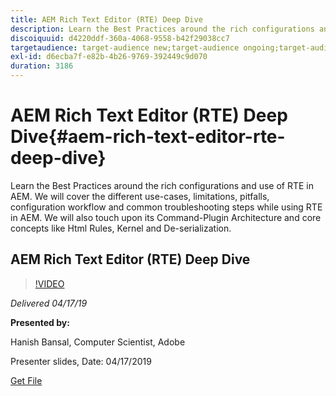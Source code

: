 ```yaml
---
title: AEM Rich Text Editor (RTE) Deep Dive
description: Learn the Best Practices around the rich configurations and use of RTE in AEM. We will cover the different use-cases, limitations, pitfalls, configuration workflow and common troubleshooting steps while using RTE in AEM. We will also touch upon its Command-Plugin Architecture and core concepts like Html Rules, Kernel and De-serialization.
discoiquuid: d4220ddf-360a-4068-9558-b42f29038cc7
targetaudience: target-audience new;target-audience ongoing;target-audience upgrader
exl-id: d6ecba7f-e82b-4b26-9769-392449c9d070
duration: 3186
---
```

# AEM Rich Text Editor (RTE) Deep Dive{#aem-rich-text-editor-rte-deep-dive}

Learn the Best Practices around the rich configurations and use of RTE in AEM. We will cover the different use-cases, limitations, pitfalls, configuration workflow and common troubleshooting steps while using RTE in AEM. We will also touch upon its Command-Plugin Architecture and core concepts like Html Rules, Kernel and De-serialization.

## AEM Rich Text Editor (RTE) Deep Dive

>[!VIDEO](https://video.tv.adobe.com/v/27087/?quality=9)

*Delivered 04/17/19*

**Presented by:**

Hanish Bansal, Computer Scientist, Adobe

Presenter slides, Date: 04/17/2019

[Get File](assets/aem-gems-aem-rte-04172019.pdf)
